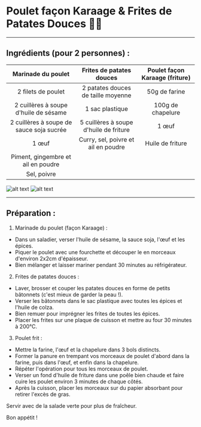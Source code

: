 # Poulet façon Karaage & Frites de Patates Douces 🍗🍠
***
## Ingrédients (pour 2 personnes) :

| Marinade du poulet                       | Frites de patates douces               | Poulet façon Karaage (friture)     |
|:----------------------------------------:|:--------------------------------------:|:----------------------------------:|
| 2 filets de poulet                       | 2 patates douces de taille moyenne     | 50g de farine                      |
| 2 cuillères à soupe d'huile de sésame    | 1 sac plastique                        | 100g de chapelure                  |          
| 2 cuillères à soupe de sauce soja sucrée | 5 cuillères à soupe d'huile de friture | 1 œuf                              |
| 1 œuf                                    | Curry, sel, poivre et ail en poudre    | Huile de friture                   |
| Piment, gingembre et ail en poudre       |
| Sel, poivre                              |

![alt text](https://www.demotivateur.fr/images-buzz/108488/shutterstock_736494172.jpg)
![alt text](https://www.metro.ca/userfiles/image/recipes/frites-patates-douces-7022.jpg)

***

## Préparation :  
1. Marinade du poulet (façon Karaage) :
- Dans un saladier, verser l'huile de sésame, la sauce soja, l'œuf et les épices.
- Piquer le poulet avec une fourchette et découper le en morceaux d'environ 2x2cm d'épaisseur.
- Bien mélanger et laisser mariner pendant 30 minutes au réfrigérateur.  
  
2. Frites de patates douces :
- Laver, brosser et couper les patates douces en forme de petits bâtonnets (c'est mieux de garder la peau !).
- Verser les bâtonnets dans le sac plastique avec toutes les épices et l'huile de colza.
- Bien remuer pour imprégner les frites de toutes les épices.
- Placer les frites sur une plaque de cuisson et mettre au four 30 minutes à 200°C.
  
3. Poulet frit :
- Mettre la farine, l'œuf et la chapelure dans 3 bols distincts.
- Former la panure en trempant vos morceaux de poulet d'abord dans la farine, puis dans l'œuf, et enfin dans la chapelure.
- Répéter l'opération pour tous les morceaux de poulet.
- Verser un fond d'huile de friture dans une poêle bien chaude et faire cuire les poulet environ 3 minutes de chaque côtés.
- Après la cuisson, placer les morceaux sur du papier absorbant pour retirer l'excès de gras.
  
Servir avec de la salade verte pour plus de fraîcheur.
  
Bon appétit !
